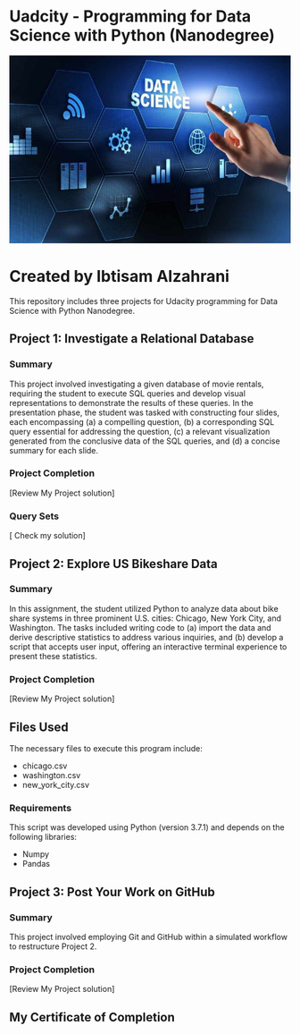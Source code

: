 # Uadcity - Programming for Data Science with Python (Nanodegree)

<img src="Data-Science.jpg" width="1200">

# Created by Ibtisam Alzahrani

This repository includes three projects for Udacity programming for Data Science with Python Nanodegree. 
 
## Project 1: Investigate a Relational Database
### Summary 
This project involved investigating a given database of movie rentals, requiring the student to execute SQL queries and develop visual representations to demonstrate the results of these queries.
In the presentation phase, the student was tasked with constructing four slides, each encompassing (a) a compelling question, (b) a corresponding SQL query essential for addressing the question, (c) a relevant visualization generated from the conclusive data of the SQL queries, and (d) a concise summary for each slide.

### Project Completion

[Review My Project solution]


### Query Sets

[ Check my solution]


## Project 2: Explore US Bikeshare Data
### Summary 
In this assignment, the student utilized Python to analyze data about bike share systems in three prominent U.S. cities: Chicago, New York City, and Washington. The tasks included writing code to (a) import the data and derive descriptive statistics to address various inquiries, and (b) develop a script that accepts user input, offering an interactive terminal experience to present these statistics.

### Project Completion

[Review My Project solution]

## Files Used 

The necessary files to execute this program include:
* chicago.csv
* washington.csv
* new_york_city.csv

### Requirements
This script was developed using Python (version 3.7.1) and depends on the following libraries:
* Numpy
* Pandas

## Project 3: Post Your Work on GitHub
### Summary 
 This project involved employing Git and GitHub within a simulated workflow to restructure Project 2.

### Project Completion

[Review My Project solution]

## My Certificate of Completion

